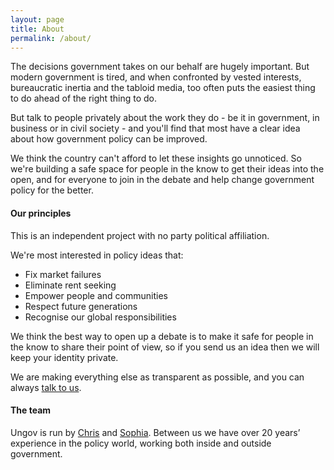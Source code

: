 ```yaml
---
layout: page
title: About
permalink: /about/
---
```


The decisions government takes on our behalf are hugely important. But modern government is tired, and when confronted by vested interests, bureaucratic inertia and the tabloid media, too often puts the easiest thing to do ahead of the right thing to do.

But talk to people privately about the work they do - be it in government, in business or in civil society - and you'll find that most have a clear idea about how government policy can be improved.

We think the country can't afford to let these insights go unnoticed. So we're building a safe space for people in the know to get their ideas into the open, and for everyone to join in the debate and help change government policy for the better.

#### Our principles

This is an independent project with no party political affiliation.

We're most interested in policy ideas that:

- Fix market failures
- Eliminate rent seeking
- Empower people and communities
- Respect future generations
- Recognise our global responsibilities

We think the best way to open up a debate is to make it safe for people in the know to share their point of view, so if you send us an idea then we will keep your identity private. 

We are making everything else as transparent as possible, and you can always [talk to us](/contact/).

#### The team

Ungov is run by [Chris](http://uk.linkedin.com/in/clry2) and [Sophia](http://uk.linkedin.com/pub/sophia-oliver/78/6a9/628/). Between us we have over 20 years’ experience in the policy world, working both inside and outside government.